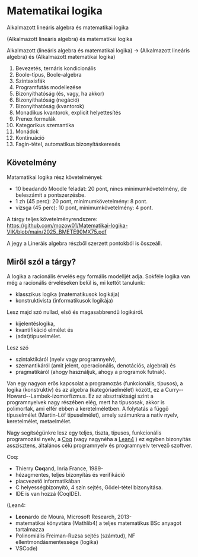 #  Matematikai logika
Alkalmazott lineáris algebra és matematikai logika

(Alkalmazott lineáris algebra) és matematikai logika

Alkalmazott (lineáris algebra és matematikai logika) -> (Alkalmazott lineáris algebra) és (Alkalmazott matematikai logika)

1. Bevezetés, ternáris kondicionális
2. Boole-típus, Boole-algebra
3. Szintaxisfák
4. Programfutás modellezése
5. Bizonyíthatóság (és, vagy, ha akkor)
6. Bizonyíthatóság (negáció)
7. Bizonyíthatóság (kvantorok)
8. Monadikus kvantorok, explicit helyettesítés
9. Prenex formulák
10. Kategorikus szemantika
11. Monádok
12. Kontinuáció
13. Fagin-tétel, automatikus bizonyításkeresés

## Követelmény

Matamatikai logika rész követelményei:

* 10 beadandó Moodle feladat: 20 pont, nincs minimumkövetelmény, de beleszámít a pontszerzésbe.
* 1 zh (45 perc): 20 pont, minimumkövetelmény: 8 pont. 
* vizsga (45 perc): 10 pont, minimumkövetelmény: 4 pont.

A tárgy teljes követelményrendszere: https://github.com/mozow01/Matematikai-logika-VIK/blob/main/2025_BMETE90MX75.pdf

A jegy a Lineráis algebra részből szerzett pontokból is összeáll.

## Miről szól a tárgy?

A logika a racionális érvelés egy formális modelljét adja. Sokféle logika van még a racionális érveléseken belül is, mi kettőt tanulunk:

* klasszikus logika (matematikusok logikája)
* konstruktivista (informatikusok logikája)

Lesz majd szó nullad, első és magasabbrendű logikáról. 

* kijelentéslogika,
* kvantifikáció elmélet és
* (adat)típuselmélet.

Lesz szó 

* szintaktikáról (nyelv vagy programnyelv),
* szemantikáról (amit jelent, operacionális, denotációs, algebrai) és
* pragmatikáról (ahogy használjuk, ahogy a programok futnak).

Van egy nagyon erős kapcsolat a programozás (funkcionális, típusos), a logika (konstruktív) és az algebra (kategóriaelmélet) között, ez a Curry--Howard--Lambek-izomorfizmus. Ez az absztraktsági szint a programnyelvek nagy részében elég, mert ha típusosak, akkor is polimorfak, ami elfér ebben a keretelméletben. A folytatás a függő típuselmélet (Martin-Löf típuselmélet), amely számunkra a natív nyelv, keretelmélet, metaelmélet.

Nagy segítségünkre lesz egy teljes, tiszta, típusos, funkcionális programozási nyelv, a [Coq](https://coq.inria.fr/) (vagy nagynéha a [Lean4](https://leanprover.github.io/theorem_proving_in_lean4/) ) ez egyben bizonyítás asszisztens, általános célú programnyelv és programnyelv tervező szoftver.  

Coq:

* Thierry **Coq**and, Inria France, 1989-
* hézagmentes, teljes bizonyítás és verifikáció
* piacvezető informatikában
* C helyességbizonyító, 4 szín sejtés, Gödel-tétel bizonyítása.
* IDE is van hozzá (CoqIDE).

(Lean4:

* **Leon**ardo de Moura, Microsoft Research, 2013-
* matematikai könyvtára (Mathlib4) a teljes matematikus BSc anyagot tartalmazza
* Polinomiális Freiman-Ruzsa sejtés (számtud), NF ellentmondásmentessége (logika)
* VSCode)





